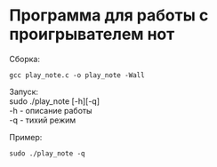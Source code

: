 # Программа для работы с проигрывателем нот

Сборка:  
```
gcc play_note.c -o play_note -Wall  
```

Запуск:  
sudo ./play_note [-h][-q]  
-h - описание работы  
-q - тихий режим 

Пример:  
```
sudo ./play_note -q  
```